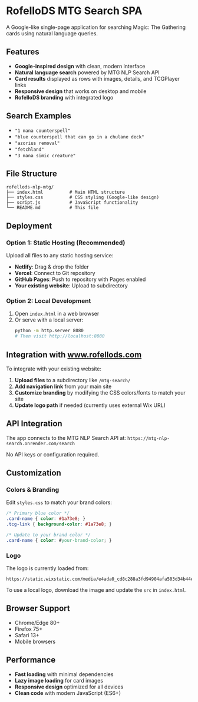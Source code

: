 # RofelloDS MTG Search SPA

A Google-like single-page application for searching Magic: The Gathering cards using natural language queries.

## Features

- **Google-inspired design** with clean, modern interface
- **Natural language search** powered by MTG NLP Search API
- **Card results** displayed as rows with images, details, and TCGPlayer links
- **Responsive design** that works on desktop and mobile
- **RofelloDS branding** with integrated logo

## Search Examples

- `"1 mana counterspell"`
- `"blue counterspell that can go in a chulane deck"`
- `"azorius removal"`
- `"fetchland"`
- `"3 mana simic creature"`

## File Structure

```
rofellods-nlp-mtg/
├── index.html          # Main HTML structure
├── styles.css          # CSS styling (Google-like design)
├── script.js           # JavaScript functionality
└── README.md           # This file
```

## Deployment

### Option 1: Static Hosting (Recommended)
Upload all files to any static hosting service:
- **Netlify**: Drag & drop the folder
- **Vercel**: Connect to Git repository
- **GitHub Pages**: Push to repository with Pages enabled
- **Your existing website**: Upload to subdirectory

### Option 2: Local Development
1. Open `index.html` in a web browser
2. Or serve with a local server:
   ```bash
   python -m http.server 8080
   # Then visit http://localhost:8080
   ```

## Integration with www.rofellods.com

To integrate with your existing website:

1. **Upload files** to a subdirectory like `/mtg-search/`
2. **Add navigation link** from your main site
3. **Customize branding** by modifying the CSS colors/fonts to match your site
4. **Update logo path** if needed (currently uses external Wix URL)

## API Integration

The app connects to the MTG NLP Search API at:
`https://mtg-nlp-search.onrender.com/search`

No API keys or configuration required.

## Customization

### Colors & Branding
Edit `styles.css` to match your brand colors:
```css
/* Primary blue color */
.card-name { color: #1a73e8; }
.tcg-link { background-color: #1a73e8; }

/* Update to your brand color */
.card-name { color: #your-brand-color; }
```

### Logo
The logo is currently loaded from:
```
https://static.wixstatic.com/media/e4ada0_cd8c288a3fd94904afa503d34b44eed0~mv2.png
```

To use a local logo, download the image and update the `src` in `index.html`.

## Browser Support

- Chrome/Edge 80+
- Firefox 75+
- Safari 13+
- Mobile browsers

## Performance

- **Fast loading** with minimal dependencies
- **Lazy image loading** for card images
- **Responsive design** optimized for all devices
- **Clean code** with modern JavaScript (ES6+)
